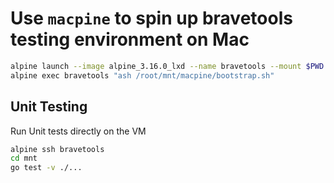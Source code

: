 # Use `macpine` to spin up bravetools testing environment on Mac

```bash
alpine launch --image alpine_3.16.0_lxd --name bravetools --mount $PWD
alpine exec bravetools "ash /root/mnt/macpine/bootstrap.sh"
```

## Unit Testing

Run Unit tests directly on the VM

```bash
alpine ssh bravetools
cd mnt
go test -v ./...
```
